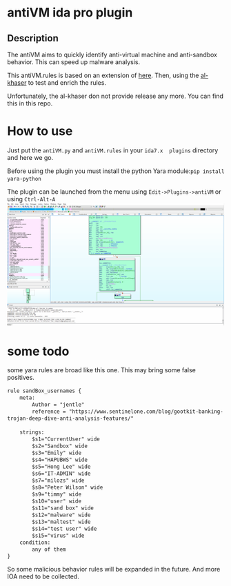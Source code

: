 # antiVM  ida pro plugin

## Description
The antiVM aims to quickly identify anti-virtual machine and anti-sandbox behavior. This can speed up malware analysis.

This antiVM.rules is based on an extension of [here](https://github.com/Yara-Rules). Then, using the [al-khaser](https://github.com/LordNoteworthy/al-khaser) to test and enrich the rules.

Unfortunately, the al-khaser don not provide release any more. You can find this in this repo.

# How to use

Just put the `antiVM.py` and `antiVM.rules` in your `ida7.x  plugins` directory and here we go.

Before using the plugin you must install the python Yara module:`pip install yara-python`

The plugin can be launched from the menu using `Edit->Plugins->antiVM` or using `Ctrl-Alt-A` 
![show](https://github.com/Hipepper/antiVM/raw/main/png/show.gif)

# some todo 

some yara rules are broad like this one. This may bring some false positives.
```
rule sandBox_usernames {
    meta:
        Author = "jentle"
        reference = "https://www.sentinelone.com/blog/gootkit-banking-trojan-deep-dive-anti-analysis-features/"

    strings:
        $s1="CurrentUser" wide
		$s2="Sandbox" wide
		$s3="Emily" wide
		$s4="HAPUBWS" wide
		$s5="Hong Lee" wide
		$s6="IT-ADMIN" wide
		$s7="milozs" wide
		$s8="Peter Wilson" wide
		$s9="timmy" wide
		$s10="user" wide
		$s11="sand box" wide
		$s12="malware" wide
		$s13="maltest" wide
		$s14="test user" wide
		$s15="virus" wide
    condition:
        any of them
}
```

So some malicious behavior rules will be expanded in the future. And more IOA need to be collected.
